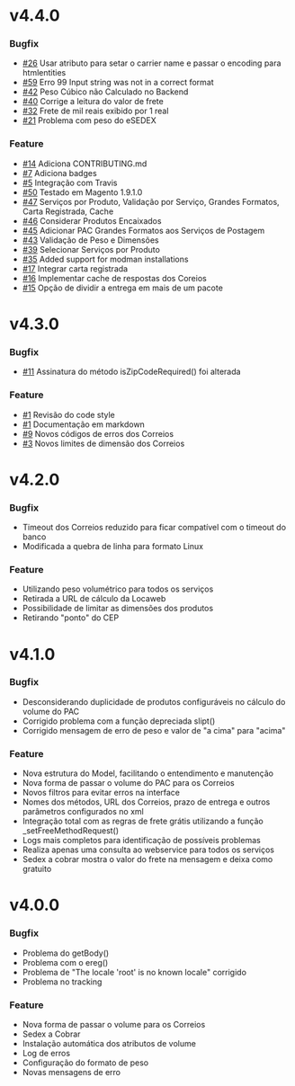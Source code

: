 # v4.4.0

### Bugfix

- [#26](https://github.com/pedro-teixeira/correios/issues/26) Usar atributo para setar o carrier name e passar o encoding para htmlentities
- [#59](https://github.com/pedro-teixeira/correios/issues/59) Erro 99 Input string was not in a correct format
- [#42](https://github.com/pedro-teixeira/correios/issues/42) Peso Cúbico não Calculado no Backend
- [#40](https://github.com/pedro-teixeira/correios/issues/40) Corrige a leitura do valor de frete
- [#32](https://github.com/pedro-teixeira/correios/issues/32) Frete de mil reais exibido por 1 real
- [#21](https://github.com/pedro-teixeira/correios/issues/21) Problema com peso do eSEDEX

### Feature

- [#14](https://github.com/pedro-teixeira/correios/issues/14) Adiciona CONTRIBUTING.md
- [#7](https://github.com/pedro-teixeira/correios/issues/7) Adiciona badges
- [#5](https://github.com/pedro-teixeira/correios/issues/5) Integração com Travis
- [#50](https://github.com/pedro-teixeira/correios/issues/50) Testado em Magento 1.9.1.0
- [#47](https://github.com/pedro-teixeira/correios/issues/47) Serviços por Produto, Validação por Serviço, Grandes Formatos, Carta Registrada, Cache
- [#46](https://github.com/pedro-teixeira/correios/issues/46) Considerar Produtos Encaixados
- [#45](https://github.com/pedro-teixeira/correios/issues/45) Adicionar PAC Grandes Formatos aos Serviços de Postagem
- [#43](https://github.com/pedro-teixeira/correios/issues/43) Validação de Peso e Dimensões
- [#39](https://github.com/pedro-teixeira/correios/issues/39) Selecionar Serviços por Produto
- [#35](https://github.com/pedro-teixeira/correios/issues/35) Added support for modman installations
- [#17](https://github.com/pedro-teixeira/correios/issues/17) Integrar carta registrada
- [#16](https://github.com/pedro-teixeira/correios/issues/16) Implementar cache de respostas dos Coreios
- [#15](https://github.com/pedro-teixeira/correios/issues/15) Opção de dividir a entrega em mais de um pacote

# v4.3.0

### Bugfix

- [#11](https://github.com/pedro-teixeira/correios/issues/11) Assinatura do método isZipCodeRequired() foi alterada

### Feature

- [#1](https://github.com/pedro-teixeira/correios/issues/1) Revisão do code style
- [#1](https://github.com/pedro-teixeira/correios/issues/1) Documentação em markdown
- [#9](https://github.com/pedro-teixeira/correios/issues/9) Novos códigos de erros dos Correios
- [#3](https://github.com/pedro-teixeira/correios/issues/3) Novos limites de dimensão dos Correios

# v4.2.0

### Bugfix

- Timeout dos Correios reduzido para ficar compatível com o timeout do banco
- Modificada a quebra de linha para formato Linux

### Feature

- Utilizando peso volumétrico para todos os serviços
- Retirada a URL de cálculo da Locaweb
- Possibilidade de limitar as dimensões dos produtos
- Retirando "ponto" do CEP

# v4.1.0

### Bugfix

- Desconsiderando duplicidade de produtos configuráveis no cálculo do volume do PAC
- Corrigido problema com a função depreciada slipt()
- Corrigido mensagem de erro de peso e valor de "a cima" para "acima"

### Feature

- Nova estrutura do Model, facilitando o entendimento e manutenção
- Nova forma de passar o volume do PAC para os Correios
- Novos filtros para evitar erros na interface
- Nomes dos métodos, URL dos Correios, prazo de entrega e outros
  parâmetros configurados no xml
- Integração total com as regras de frete grátis utilizando a função _setFreeMethodRequest()
- Logs mais completos para identificação de possíveis problemas
- Realiza apenas uma consulta ao webservice para todos os serviços
- Sedex a cobrar mostra o valor do frete na mensagem e deixa como gratuito

# v4.0.0

### Bugfix

- Problema do getBody()
- Problema com o ereg()
- Problema de "The locale 'root' is no known locale" corrigido
- Problema no tracking

### Feature

- Nova forma de passar o volume para os Correios
- Sedex a Cobrar
- Instalação automática dos atributos de volume
- Log de erros
- Configuração do formato de peso
- Novas mensagens de erro